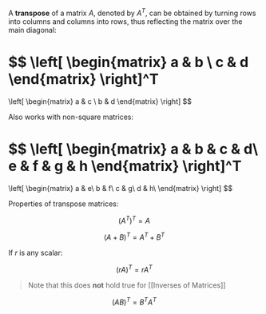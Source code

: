A **transpose** of a matrix $A$, denoted by $A^T$, can be obtained by turning rows into columns and columns into rows, thus reflecting the matrix over the main diagonal:

$$
\left[
\begin{matrix}
a & b \\ c & d
\end{matrix}
\right]^T
= 
\left[
\begin{matrix}
a & c \\ b & d
\end{matrix}
\right]
$$

Also works with non-square matrices:

$$
\left[
\begin{matrix}
a & b & c & d\\
e & f & g & h
\end{matrix}
\right]^T
= 
\left[
\begin{matrix}
a & e\\
b & f\\
c & g\\
d & h\\
\end{matrix}
\right]
$$

Properties of transpose matrices:

$$
(A^T)^T = A
$$

$$
(A+B)^T = A^T+ B^T
$$

If $r$ is any scalar:

$$
(rA)^T = rA^T
$$

> Note that this does **not** hold true for [[Inverses of Matrices]]

$$
(AB)^T = B^TA^T
$$
